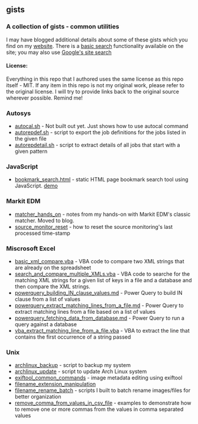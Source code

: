 ## gists
### A collection of gists - common utilities

I may have blogged additional details about some of these gists which you find on my [website](https://praveenlobo.com/blog/). There is a [basic search](https://praveenlobo.com/search/) functionality available on the site; you may also use [Google's site search](https://www.google.com/search?q=site%3Ahttps%3A%2F%2Fpraveenlobo.com)

#### License:
Everything in this repo that I authored uses the same license as this repo itself - MIT. If any item in this repo is not my original work, please refer to the original license. I will try to provide links back to the original source wherever possible. Remind me!

### Autosys
- [autocal.sh](autosys/autocal.sh) - Not built out yet. Just shows how to use autocal command
- [autorepdef.sh](autosys/autorepdef.sh) - script to export the job definitions for the jobs listed in the given file
- [autorepdetail.sh](autosys/autorepdetail.sh) - script to extract details of all jobs that start with a given pattern

### JavaScript
- [bookmark_search.html](javascript/bookmark_search.html) - static HTML page bookmark search tool using JavaScript. [demo](https://praveenlobo.com/media/51-75/54-bookmark-search/bookmark_search.html)

### Markit EDM
- [matcher_hands_on](https://praveenlobo.com/blog/markitedm-classic-matcher-hands-on-notes/) - notes from my hands-on with Markit EDM's classic matcher. Moved to blog.
- [source_monitor_reset](markitedm/source_monitor_reset.md) - how to reset the source monitoring's last processed time-stamp

### Miscrosoft Excel
- [basic_xml_compare.vba](msexcel/xmlcompare/basic_xml_compare.vba) - VBA code to compare two XML strings that are already on the spreadsheet
- [search_and_compare_multiple_XMLs.vba](msexcel/xmlcompare/search_and_compare_multiple_XMLs.vba) - VBA code to searche for the matching XML strings for a given list of keys in a file and a database and then compare the XML strings.
- [powerquery_building_IN_clause_values.md](msexcel/powerquery_building_IN_clause_values.md) - Power Query to build IN clause from a list of values
- [powerquery_extract_matching_lines_from_a_file.md](msexcel/powerquery_extract_matching_lines_from_a_file.md) - Power Query to extract matching lines from a file based on a list of values
- [powerquery_fetching_data_from_database.md](msexcel/powerquery_fetching_data_from_database.md) - Power Query to run a query against a database
- [vba_extract_matching_line_from_a_file.vba](msexcel/vba_extract_matching_line_from_a_file.vba) - VBA to extract the line that contains the first occurrence of a string passed

### Unix
- [archlinux_backup](unix/archlinux_backup.md) - script to backup my system
- [archlinux_update](unix/archlinux_update.md) - script to update Arch Linux system
- [exiftool_common_commands](unix/exiftool_common_commands.md) - image metadata editing using exiftool  
- [filename_extension_manipulation](unix/filename_extension_manipulation.md)  
- [filename_rename_batch](unix/filename_rename_batch.md) - scripts I built to batch rename images/files for better organization
- [remove_comma_from_values_in_csv_file](unix/remove_comma_from_values_in_csv_file.md) - examples to demonstrate how to remove one or more commas from the values in comma separated values
